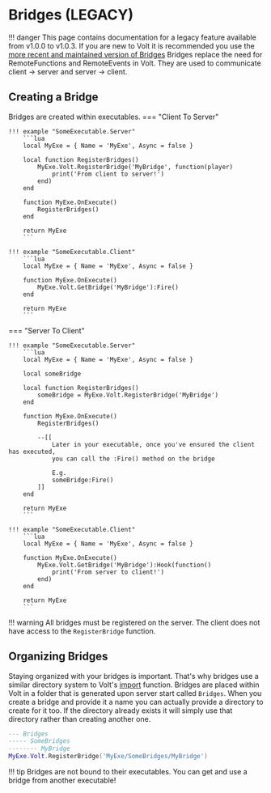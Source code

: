 # Bridges (LEGACY)
!!! danger
    This page contains documentation for a legacy feature available from v1.0.0 to v1.0.3. If you are new to Volt it is recommended you use the [more recent and maintained version of Bridges](/bridges) 
Bridges replace the need for RemoteFunctions and RemoteEvents in Volt. They are used to communicate client -> server and server -> client.

## Creating a Bridge
Bridges are created within executables.
=== "Client To Server"

    !!! example "SomeExecutable.Server"
        ```lua
        local MyExe = { Name = 'MyExe', Async = false }

        local function RegisterBridges()
            MyExe.Volt.RegisterBridge('MyBridge', function(player)
                print('From client to server!')
            end)
        end

        function MyExe.OnExecute()
            RegisterBridges()
        end

        return MyExe
        ```

    !!! example "SomeExecutable.Client"
        ```lua
        local MyExe = { Name = 'MyExe', Async = false }

        function MyExe.OnExecute()
            MyExe.Volt.GetBridge('MyBridge'):Fire()
        end

        return MyExe
        ```

=== "Server To Client"

    !!! example "SomeExecutable.Server"
        ```lua
        local MyExe = { Name = 'MyExe', Async = false }

        local someBridge

        local function RegisterBridges()
            someBridge = MyExe.Volt.RegisterBridge('MyBridge')
        end

        function MyExe.OnExecute()
            RegisterBridges()

            --[[
                Later in your executable, once you've ensured the client has executed,
                you can call the :Fire() method on the bridge

                E.g.
                someBridge:Fire()
            ]]
        end

        return MyExe
        ```

    !!! example "SomeExecutable.Client"
        ```lua
        local MyExe = { Name = 'MyExe', Async = false }

        function MyExe.OnExecute()
            MyExe.Volt.GetBridge('MyBridge'):Hook(function()
                print('From server to client!')
            end)
        end

        return MyExe
        ```

!!! warning
    All bridges must be registered on the server. The client does not have access to the `RegisterBridge` function.

## Organizing Bridges
Staying organized with your bridges is important. That's why bridges use a similar directory system to Volt's [import](/start/#volt-directory-system) function. Bridges are placed within Volt in a folder that is generated upon server start called `Bridges`. When you create a bridge and provide it a name you can actually provide a directory to create for it too. If the directory already exists it will simply use that directory rather than creating another one.

```lua
--- Bridges
----- SomeBridges
-------- MyBridge
MyExe.Volt.RegisterBridge('MyExe/SomeBridges/MyBridge')
```

!!! tip
    Bridges are not bound to their executables. You can get and use a bridge from another executable!